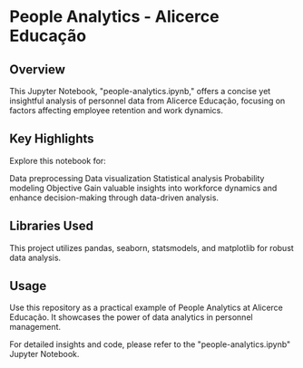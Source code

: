 # People Analytics - Alicerce Educação
## Overview
This Jupyter Notebook, "people-analytics.ipynb," offers a concise yet insightful analysis of personnel data from Alicerce Educação, focusing on factors affecting employee retention and work dynamics.

## Key Highlights
Explore this notebook for:

Data preprocessing
Data visualization
Statistical analysis
Probability modeling
Objective
Gain valuable insights into workforce dynamics and enhance decision-making through data-driven analysis.

## Libraries Used
This project utilizes pandas, seaborn, statsmodels, and matplotlib for robust data analysis.

## Usage
Use this repository as a practical example of People Analytics at Alicerce Educação. It showcases the power of data analytics in personnel management.

For detailed insights and code, please refer to the "people-analytics.ipynb" Jupyter Notebook.
